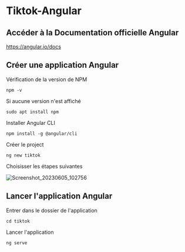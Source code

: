# Tiktok-Angular

## Accéder à la Documentation officielle Angular

https://angular.io/docs

## Créer une application Angular

Vérification de la version de NPM
```
npm -v
```
Si aucune version n'est affiché
```
sudo apt install npm
```

Installer Angular CLI
```
npm install -g @angular/cli
```

Créer le project
```
ng new tiktok
```

Choisisser les étapes suivantes

![Screenshot_20230605_102756](https://github.com/xschahl/Tiktok-Angular/assets/91027790/03c5f763-3a2d-44d5-a133-51ac00ece47d)

## Lancer l'application Angular

Entrer dans le dossier de l'application
```
cd tiktok
```

Lancer l'application
```
ng serve
```
